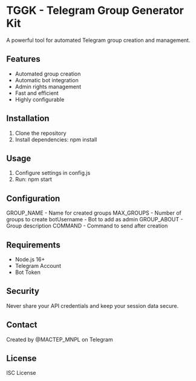 # TGGK - Telegram Group Generator Kit

A powerful tool for automated Telegram group creation and management.

## Features
- Automated group creation
- Automatic bot integration
- Admin rights management
- Fast and efficient
- Highly configurable

## Installation
1. Clone the repository
2. Install dependencies:
   npm install

## Usage
1. Configure settings in config.js
2. Run: npm start

## Configuration
GROUP_NAME - Name for created groups
MAX_GROUPS - Number of groups to create
botUsername - Bot to add as admin
GROUP_ABOUT - Group description
COMMAND - Command to send after creation

## Requirements
- Node.js 16+
- Telegram Account
- Bot Token

## Security
Never share your API credentials and keep your session data secure.

## Contact
Created by @MACTEP_MNPL on Telegram

## License
ISC License

